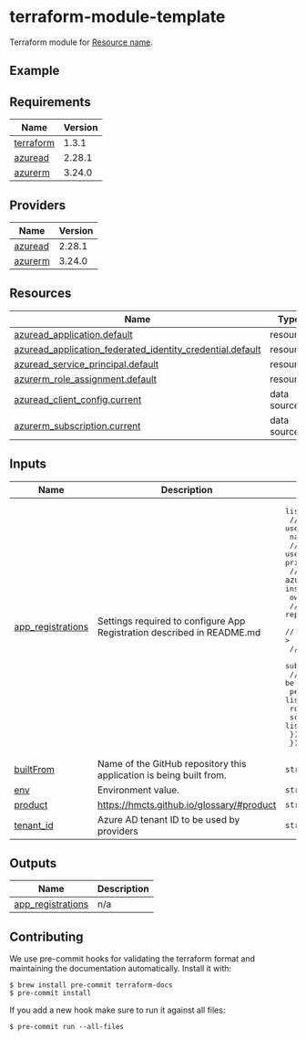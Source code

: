 # terraform-module-template

<!-- TODO fill in resource name in link to product documentation -->
Terraform module for [Resource name](https://example.com).

## Example

<!-- todo update module name
```hcl
module "todo_resource_name" {
  source = "git@github.com:hmcts/terraform-module-postgresql-flexible?ref=master"
  ...
}

```

<!-- BEGIN_TF_DOCS -->
## Requirements

| Name | Version |
|------|---------|
| <a name="requirement_terraform"></a> [terraform](#requirement\_terraform) | 1.3.1 |
| <a name="requirement_azuread"></a> [azuread](#requirement\_azuread) | 2.28.1 |
| <a name="requirement_azurerm"></a> [azurerm](#requirement\_azurerm) | 3.24.0 |

## Providers

| Name | Version |
|------|---------|
| <a name="provider_azuread"></a> [azuread](#provider\_azuread) | 2.28.1 |
| <a name="provider_azurerm"></a> [azurerm](#provider\_azurerm) | 3.24.0 |

## Resources

| Name | Type |
|------|------|
| [azuread_application.default](https://registry.terraform.io/providers/hashicorp/azuread/2.28.1/docs/resources/application) | resource |
| [azuread_application_federated_identity_credential.default](https://registry.terraform.io/providers/hashicorp/azuread/2.28.1/docs/resources/application_federated_identity_credential) | resource |
| [azuread_service_principal.default](https://registry.terraform.io/providers/hashicorp/azuread/2.28.1/docs/resources/service_principal) | resource |
| [azurerm_role_assignment.default](https://registry.terraform.io/providers/hashicorp/azurerm/3.24.0/docs/resources/role_assignment) | resource |
| [azuread_client_config.current](https://registry.terraform.io/providers/hashicorp/azuread/2.28.1/docs/data-sources/client_config) | data source |
| [azurerm_subscription.current](https://registry.terraform.io/providers/hashicorp/azurerm/3.24.0/docs/data-sources/subscription) | data source |

## Inputs

| Name | Description | Type | Default | Required |
|------|-------------|------|---------|:--------:|
| <a name="input_app_registrations"></a> [app\_registrations](#input\_app\_registrations) | Settings required to configure App Registration described in README.md | <pre>list(object({<br>    // name of the app registration (will also be used for service principal)<br>    name = string<br>    // optional list of user object IDs to set as owners for both app registration and service principal<br>    // if omitted, value of `azuread_client_config.current.object_id` will be used instead.<br>    owners = optional(list(string), [])<br>    // list of github repository "subjects" as described in https://learn.microsoft.com/en-us/graph/api/application-post-federatedidentitycredentials?view=graph-rest-beta&preserve-view=true&tabs=http#request-body<br>    //  ex. repo:< Organization/Repository >:environment:< Name ><br>    //  https://learn.microsoft.com/en-us/azure/developer/github/connect-from-azure?tabs=azure-cli%2Clinux<br>    subjects = list(string)<br>    // list of azure builtin role definitions to be assigned to each of defined scopes.<br>    permissions = list(object({<br>      role_definition_name = string<br>      scopes               = list(string)<br>    }))<br>  }))</pre> | n/a | yes |
| <a name="input_builtFrom"></a> [builtFrom](#input\_builtFrom) | Name of the GitHub repository this application is being built from. | `string` | `null` | no |
| <a name="input_env"></a> [env](#input\_env) | Environment value. | `string` | `null` | no |
| <a name="input_product"></a> [product](#input\_product) | https://hmcts.github.io/glossary/#product | `string` | `null` | no |
| <a name="input_tenant_id"></a> [tenant\_id](#input\_tenant\_id) | Azure AD tenant ID to be used by providers | `string` | `null` | no |

## Outputs

| Name | Description |
|------|-------------|
| <a name="output_app_registrations"></a> [app\_registrations](#output\_app\_registrations) | n/a |
<!-- END_TF_DOCS -->

## Contributing

We use pre-commit hooks for validating the terraform format and maintaining the documentation automatically.
Install it with:

```shell
$ brew install pre-commit terraform-docs
$ pre-commit install
```

If you add a new hook make sure to run it against all files:
```shell
$ pre-commit run --all-files
```
